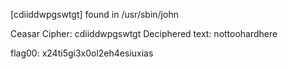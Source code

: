 [cdiiddwpgswtgt] found in /usr/sbin/john

Ceasar Cipher: cdiiddwpgswtgt
Deciphered text: nottoohardhere

flag00: x24ti5gi3x0ol2eh4esiuxias